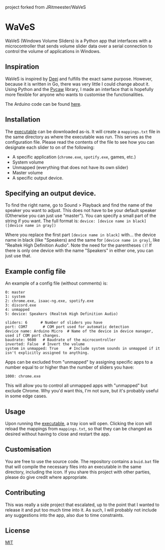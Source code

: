 project forked from JRitmeester/WaVeS
# WaVeS

WaVeS (Windows Volume Sliders) is a Python app that interfaces with a microcontroller that sends volume slider data over a serial connection to control the volume of applications in Windows.

## Inspiration

WaVeS is inspired by [Deej](https://github.com/omriharel/deej) and fulfills the exact same purpose. However, because it is written in Go, there was very little I could change about it. Using Python and the [Pycaw](https://github.com/AndreMiras) library, I made an interface that is hopefully more flexible for anyone who wants to customise the functionalities.

The Arduino code can be found [here](https://github.com/omriharel/deej/blob/master/arduino/deej-5-sliders-vanilla/deej-5-sliders-vanilla.ino).

## Installation

The [executable](https://github.com/JRitmeester/WaVeS/releases/) can be downloaded as-is. It will create a `mappings.txt` file in the same directory as where the executable was run. This serves as the configuration file. Please read the contents of the file to see how you can designate each slider to on of the following:
* A specific application (`chrome.exe`, `spotify.exe`, games, etc.)
* System volume
* Unmapped (everything that does not have its own slider)
* Master volume
* A specific output device. 
  
## Specifying an output device.
To find the right name, go to Sound > Playback and find the name of the speaker you want to adjust. This does not have 
to be your default speaker (Otherwise you can just use "master"). You can specify a small part of the string if you 
want. The full format is: `device: [device name in black] ([device name in gray])`

Where you replace the first part `[device name in black]` with... the device name in black (like "Speakers) and the same
for `[device name in gray]`, like "Realtek High Definition Audio". Note the need for the parentheses `()`! If there is 
only one device with the name "Speakers" in either one, you can just use that.


## Example config file
An example of a config file (without comments) is:
```
0: master
1: system
2: chrome.exe, isaac-ng.exe, spotify.exe
3: discord.exe
4: unmapped
5: device: Speakers (Realtek High Definition Audio)

sliders: 6      # Number of sliders you have
port: COM7       # COM port used for automatic detection
device name: Arduino Micro  # Name of the device in device manager, used if COM port changes.
baudrate: 9600   # Baudrate of the microcontroller
inverted: False  # Invert the volume
system in unmapped: True     # Include system sounds in unmapped if it isn't explicitly assigned to anything.
```

Apps can be excluded from "unmapped" by assigning specific apps to a number equal to or higher than the number of sliders you have:
```
1000: chrome.exe
```
This will allow you to control all unmapped apps with "unmapped" but exclude Chrome. Why you'd want this, I'm not sure, but it's probably useful in some edge cases.

## Usage
Upon running the [executable](https://github.com/JRitmeester/WaVeS/releases/download/v1.0/WaVeSv1.0.exe), a tray icon will open. Clicking the icon will reload the mappings from `mappings.txt`, so that they can be changed as desired without having to close and restart the app.

## Customisation
You are free to use the source code. The repository contains a `buid.bat` file that will compile the necessary files into an executable in the same directory, including the icon. If you share this project with other parties, please do give credit where appropriate.

## Contributing
This was really a side project that escalated, up to the point that I wanted to release it and put too much time into it. As such, I will probably not include any suggestions into the app, also due to time constraints.

## License
[MIT](https://choosealicense.com/licenses/mit/)
